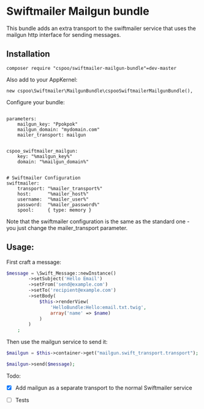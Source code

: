 
# Swiftmailer Mailgun bundle

This bundle adds an extra transport to the swiftmailer service that uses the mailgun
http interface for sending messages.

## Installation

```
composer require "cspoo/swiftmailer-mailgun-bundle"=dev-master
```

Also add to your AppKernel:

```
new cspoo\Swiftmailer\MailgunBundle\cspooSwiftmailerMailgunBundle(),

```

Configure your bundle:

```app/config/config.yml:

parameters:
    mailgun_key: "Ppokpok"
    mailgun_domain: "mydomain.com"
    mailer_transport: mailgun


cspoo_swiftmailer_mailgun:
    key: "%mailgun_key%"
    domain: "%mailgun_domain%"


# Swiftmailer Configuration
swiftmailer:
    transport: "%mailer_transport%"
    host:      "%mailer_host%"
    username:  "%mailer_user%"
    password:  "%mailer_password%"
    spool:     { type: memory }

```

Note that the swiftmailer configuration is the same as the standard one - you just 
change the mailer_transport parameter.


## Usage:

First craft a message:

```php
$message = \Swift_Message::newInstance()
        ->setSubject('Hello Email')
        ->setFrom('send@example.com')
        ->setTo('recipient@example.com')
        ->setBody(
            $this->renderView(
                'HelloBundle:Hello:email.txt.twig',
                array('name' => $name)
            )
        )
    ;
```

Then use the mailgun service to send it:

```php
$mailgun = $this->container->get("mailgun.swift_transport.transport");

$mailgun->send($message);
```

Todo:
 * [x] Add mailgun as a separate transport to the normal Swiftmailer service
 * [ ] Tests


